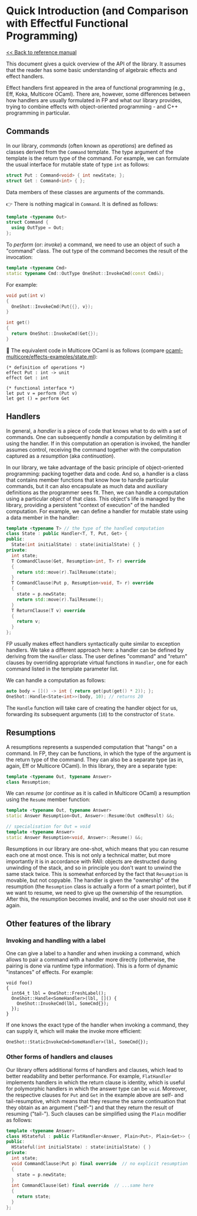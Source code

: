 # Quick Introduction (and Comparison with Effectful Functional Programming)

[<< Back to reference manual](refman.md)

This document gives a quick overview of the API of the library. It assumes that the reader has some basic understanding of algebraic effects and effect handlers.

Effect handlers first appeared in the area of functional programming (e.g., Eff, Koka, Multicore OCaml). There are, however, some differences between how handlers are usually formulated in FP and what our library provides, trying to combine effects with object-oriented programming - and C++ programming in particular.

## Commands

In our library, *commands* (often known as *operations*) are defined as classes derived from the `Command` template. The type argument of the template is the return type of the command. For example, we can formulate the usual interface for mutable state of type `int` as follows:

```cpp
struct Put : Command<void> { int newState; };
struct Get : Command<int> { };
```

Data members of these classes are arguments of the commands.

:point_right: There is nothing magical in `Command`. It is defined as follows:

```cpp
template <typename Out>
struct Command {
  using OutType = Out;
};
```

To *perform* (or: *invoke*) a command, we need to use an object of such a "command" class. The out type of the command becomes the result of the invocation:

```cpp
template <typename Cmd>
static typename Cmd::OutType OneShot::InvokeCmd(const Cmd&);
```

For example:

```cpp
void put(int v)
{
  OneShot::InvokeCmd(Put{{}, v});
}

int get()
{
  return OneShot::InvokeCmd(Get{});
}
```

:dromedary_camel: The equivalent code in Multicore OCaml is as follows (compare [ocaml-multicore/effects-examples/state.ml](https://github.com/ocaml-multicore/effects-examples/blob/master/state.ml)):

```
(* definition of operations *)
effect Put : int -> unit
effect Get : int

(* functional interface *)
let put v = perform (Put v)
let get () = perform Get
```

## Handlers

In general, a *handler* is a piece of code that knows what to do with a set of commands. One can subsequently *handle* a computation by delimiting it using the handler. If in this computation an operation is invoked, the handler assumes control, receiving the command together with the computation captured as a *resumption* (aka *continuation*).

In our library, we take advantage of the basic principle of object-oriented programming: packing together data and code. And so, a handler is a class that contains member functions that know how to handle particular commands, but it can also encapsulate as much data and auxiliary definitions as the programmer sees fit. Then, we can handle a computation using a particular *object* of that class. This object's life is managed by the library, providing a persistent "context of execution" of the handled computation. For example, we can define a handler for mutable state using a data member in the handler:

```cpp
template <typename T> // the type of the handled computation
class State : public Handler<T, T, Put, Get> {
public:
  State(int initialState) : state(initialState) { }
private:
  int state;
  T CommandClause(Get, Resumption<int, T> r) override
  {
    return std::move(r).TailResume(state);
  }
  T CommandClause(Put p, Resumption<void, T> r) override
  {
    state = p.newState;
    return std::move(r).TailResume();
  }
  T ReturnClause(T v) override
  {
    return v;
  }
};
```

FP usually makes effect handlers syntactically quite similar to exception handlers. We take a different approach here: a handler can be defined by deriving from the `Handler` class. The user defines "command" and "return" clauses by overriding appropriate virtual functions in `Handler`, one for each command listed in the template parameter list.

We can handle a computation as follows:

```cpp
auto body = []() -> int { return get(put(get() * 2)); };
OneShot::Handle<State<int>>(body, 10); // returns 20
```

The `Handle` function will take care of creating the handler object for us, forwarding its subsequent arguments (`10`) to the constructor of `State`.

## Resumptions

A resumptions represents a suspended computation that "hangs" on a command. In FP, they can be functions, in which the type of the argument is the return type of the command. They can also be a separate type (as in, again, Eff or Multicore OCaml). In this library, they are a separate type:

```cpp
template <typename Out, typename Answer>
class Resumption;
```

We can *resume* (or *continue* as it is called in Multicore OCaml) a resumption using the `Resume` member function:

```cpp
template <typename Out, typename Answer>
static Answer Resumption<Out, Answer>::Resume(Out cmdResult) &&;

// specialisation for Out = void
template <typename Answer>
static Answer Resumption<void, Answer>::Resume() &&;
```

Resumptions in our library are one-shot, which means that you can resume each one at most once. This is not only a technical matter, but more importantly it is in accordance with RAII: objects are destructed during unwinding of the stack, and so in principle you don't want to unwind the same stack twice. This is somewhat enforced by the fact that `Resumption` is movable, but not copyable. The handler is given the "ownership" of the resumption (the `Resumption` class is actually a form of a smart pointer), but if we want to resume, we need to give up the ownership of the resumption. After this, the resumption becomes invalid, and so the user should not use it again.

## Other features of the library

### Invoking and handling with a label

One can give a label to a handler and when invoking a command, which allows to pair a command with a handler more directly (otherwise, the pairing is done via runtime type information). This is a form of dynamic "instances" of effects. For example:

```cppp
void foo()
{
  int64_t lbl = OneShot::FreshLabel();
  OneShot::Handle<SomeHandler>(lbl, []() {
    OneShot::InvokeCmd(lbl, SomeCmd{});
  });
}
```

If one knows the exact type of the handler when invoking a command, they can supply it, which will make the invoke more efficient:

```
OneShot::StaticInvokeCmd<SomeHandler>(lbl, SomeCmd{});
```

### Other forms of handlers and clauses

Our library offers additional forms of handlers and clauses, which lead to better readability and better performance. For example, `FlatHandler` implements handlers in which the return clause is identity, which is useful for polymorphic handlers in which the answer type can be `void`. Moreover, the respective clauses for `Put` and `Get` in the example above are self- and tail-resumptive, which means that they resume the same continuation that they obtain as an argument ("self-") and that they return the result of resuming ("tail-"). Such clauses can be simplified using the `Plain` modifier as follows:

```cpp
template <typename Answer>
class HStateful : public FlatHandler<Answer, Plain<Put>, Plain<Get>> {
public:
  HStateful(int initialState) : state(initialState) { }
private:
  int state;
  void CommandClause(Put p) final override  // no explicit resumption
  {
    state = p.newState;
  }
  int CommandClause(Get) final override  // ...same here
  {
    return state;
  }
};
```
